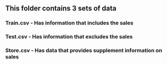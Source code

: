 ## This folder contains 3 sets of data

### Train.csv - Has information that includes the sales

### Test.csv - Has information that excludes the sales

### Store.csv - Has data that provides supplement information on sales
